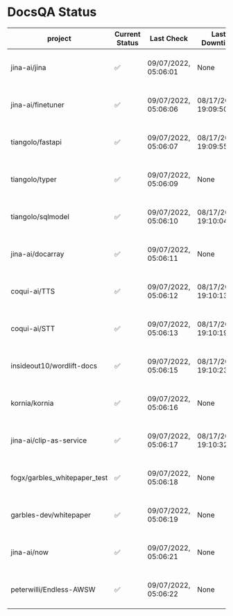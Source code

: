 # DocsQA Status

|          project           |Current Status|     Last Check     |   Last Downtime    |              % Uptime              |
|----------------------------|--------------|--------------------|--------------------|------------------------------------|
|jina-ai/jina                |✅            |09/07/2022, 05:06:01|None                |100.000 (since 08/29/2022, 11:24:14)|
|jina-ai/finetuner           |✅            |09/07/2022, 05:06:06|08/17/2022, 19:09:50|98.682 (since 08/15/2022, 07:09:42) |
|tiangolo/fastapi            |✅            |09/07/2022, 05:06:07|08/17/2022, 19:09:55|98.850 (since 08/15/2022, 07:09:42) |
|tiangolo/typer              |✅            |09/07/2022, 05:06:09|None                |100.000 (since 09/05/2022, 23:29:05)|
|tiangolo/sqlmodel           |✅            |09/07/2022, 05:06:10|08/17/2022, 19:10:04|94.546 (since 08/15/2022, 07:09:42) |
|jina-ai/docarray            |✅            |09/07/2022, 05:06:11|None                |99.729 (since 08/24/2022, 01:39:12) |
|coqui-ai/TTS                |✅            |09/07/2022, 05:06:12|08/17/2022, 19:10:13|99.821 (since 08/15/2022, 07:09:42) |
|coqui-ai/STT                |✅            |09/07/2022, 05:06:13|08/17/2022, 19:10:19|96.893 (since 08/15/2022, 07:09:42) |
|insideout10/wordlift-docs   |✅            |09/07/2022, 05:06:15|08/17/2022, 19:10:23|96.737 (since 08/15/2022, 07:09:42) |
|kornia/kornia               |✅            |09/07/2022, 05:06:16|None                |99.498 (since 08/30/2022, 13:49:49) |
|jina-ai/clip-as-service     |✅            |09/07/2022, 05:06:17|08/17/2022, 19:10:32|99.821 (since 08/15/2022, 07:09:42) |
|fogx/garbles_whitepaper_test|✅            |09/07/2022, 05:06:18|None                |100.000 (since 09/05/2022, 12:53:01)|
|garbles-dev/whitepaper      |✅            |09/07/2022, 05:06:19|None                |99.603 (since 08/24/2022, 01:39:12) |
|jina-ai/now                 |✅            |09/07/2022, 05:06:21|None                |100.000 (since 08/24/2022, 01:39:12)|
|peterwilli/Endless-AWSW     |✅            |09/07/2022, 05:06:22|None                |100.000 (since 09/05/2022, 08:33:35)|
